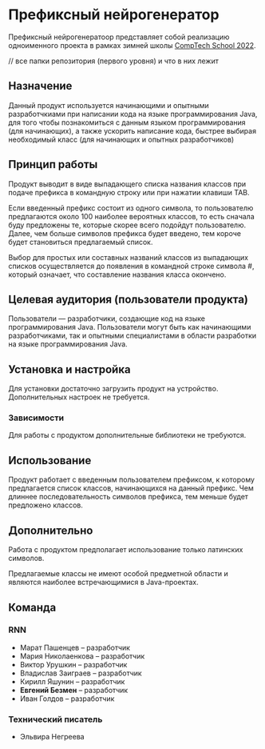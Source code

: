 # Префиксный нейрогенератор

Префиксный нейрогенератоор представляет собой реализацию одноименного проекта в рамках зимней школы [CompTech School 2022](https://comptechschool.com/).

// все папки репозитория (первого уровня) и что в них лежит

## Назначение

Данный продукт используется начинающими и опытными разработчкиами при написании кода на языке программирования Java, для того чтобы познакомиться с данным языком программирования (для начинающих), а также ускорить написание кода, быстрее выбирая необходимый класс (для начинающих и опытных разработчиков)

## Принцип работы

Продукт выводит в виде выпадающего списка названия классов при подаче префикса в командную строку или при нажатии клавиши TAB. 

Если введенный префикс состоит из одного символа, то пользователю предлагаются около 100 наиболее вероятных классов, то есть сначала буду предложены те, которые скорее всего подойдут пользователю. Далее, чем больше символов префикса будет введено, тем короче будет становиться предлагаемый список.

Выбор для простых или составных названий классов из выпадающих списков осуществляется до появления в командной строке символа #, который означает, что составление названия класса окончено.

## Целевая аудитория (пользователи продукта)

Пользователи — разработчики, создающие код на языке программирования Java. Пользователи могут быть как начинающими разработчиками, так и опытными специалистами в области разработки на языке программирования Java.

## Установка и настройка

Для установки достаточно загрузить продукт на устройство. Дополнительных настроек не требуется.

### Зависимости

Для работы с продуктом дополнительные библиотеки не требуются.

## Использование

Продукт работает с введенным пользователем префиксом, к которому предлагается список классов, начинающихся на данный префикс. Чем длиннее последовательность символов префикса, тем меньше будет предложено классов.

## Дополнительно

Работа с продуктом предполагает использование только латинских символов.

Предлагаемые классы не имеют особой предметной области и являются наиболее встречающимися в Java-проектах.

## Команда

### RNN

- Марат Пашенцев – разработчик
- Мария Николаенкова – разработчик
- Виктор Урушкин – разработчик
- Владислав Заиграев – разработчик
- Кирилл Яшунин – разработчик
- **Евгений Безмен** – разработчик
- Иван Голдов – разработчик

### Технический писатель

- Эльвира Негреева 
